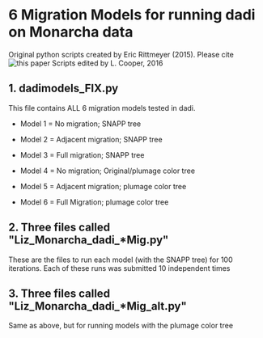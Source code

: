 # 6 Migration Models for running dadi on Monarcha data

Original python scripts created by Eric Rittmeyer (2015).  Please cite ![this paper](http://onlinelibrary.wiley.com/doi/10.1111/mec.13030/abstract)
Scripts edited by L. Cooper, 2016

## 1.  dadimodels_FIX.py
This file contains ALL 6 migration models tested in dadi.
*  Model 1 = No migration; SNAPP tree
*  Model 2 = Adjacent migration; SNAPP tree
*  Model 3 = Full migration; SNAPP tree
	
*  Model 4 = No migration; Original/plumage color tree
*  Model 5 = Adjacent migration; plumage color tree
*  Model 6 = Full Migration; plumage color tree

## 2.  Three files called "Liz_Monarcha_dadi_*Mig.py"
These are the files to run each model (with the SNAPP tree) for 100 iterations.  Each of these runs was submitted 10 independent times 

## 3.  Three files called "Liz_Monarcha_dadi_*Mig_alt.py"
Same as above, but for running models with the plumage color tree
